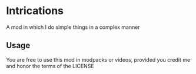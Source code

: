 # Intrications

A mod in which I do simple things in a complex manner

## Usage

You are free to use this mod in modpacks or videos, provided you credit me and honor the terms of the LICENSE
